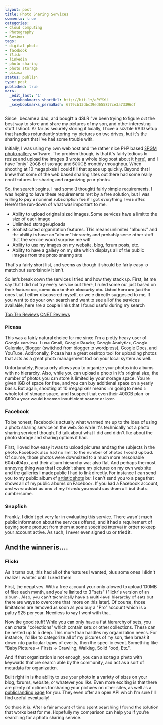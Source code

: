 ```yaml
---
layout: post
title: Photo Sharing Services
comments: true
categories:
- Cloud computing
- Photography
- Reviews
tags:
- digital photo
- facebook
- flickr
- linkedin
- photo sharing
- photo storage
- picasa
status: publish
type: post
published: true
meta:
  _edit_last: '1'
  _sexybookmarks_shortUrl: http://bit.ly/aPYYXU
  _sexybookmarks_permaHash: 6769cb13dbc39ed6558b7ce3a73396df
---
```

Since I became a dad, and bought a dSLR I've been trying to figure out the best way to store and share my pictures of my son, and other interesting stuff I shoot.  As far as securely storing it locally, I have a sizable RAID setup that handles redundantly storing my pictures on two drives, but it's the sharing part that I've had some trouble with.

Initially, I was using my own web host and the rather nice PHP based <a href="http://spgm.sourceforge.net/">SPGM photo gallery</a> software.  The problem though, is that it's fairly tedious to resize and upload the images (I wrote a whole blog post about it <a href="http://www.nslms.com/2008/03/06/tools-for-updating-an-online-image-gallery/">here</a>), and I have "only" 20GB of storage and 500GB monthly throughput.  When shooting at 10 megapixels I could fill that space up quickly.  Beyond that I knew that some of the web based sharing sites out there had some really cool features for sharing and organizing your photos.

So, the search begins.  I had some (I thought) fairly simple requirements.  I was hoping to have these requirements met by a free solution, but I was willing to pay a nominal subscription fee if I got everything I was after.  Here's the run-down of what was important to me.

<ul>
	<li>Ability to upload original sized images.  Some services have a limit to the size of each image</li>
        <li>Unlimited storage/uploads</li>
	<li>Sophisticated organization features.  This means unlimited "albums" and the ability to have an "album" hierarchy and probably some other stuff that the service would surprise me with</li>
	<li>Ability to use my images on my website, blog, forum posts, etc.</li>
	<li>Ability to have a gallery on my site which displays all of the public images from the photo sharing site</li>
</ul>

That's a fairly short list, and seems as though it should be fairly easy to match but surprisingly it isn't.

So let's break down the services I tried and how they stack up.  First, let me say that I did not try every service out there, I ruled some out just based on their feature set, some due to their obscurity etc.  Listed here are just the ones that I either discovered myself, or were directly suggested to me.  If you want to do your own search and want to see all of the services available, here are a couple links that I found useful during my search.

<a href="http://photo-sharing-services-review.toptenreviews.com/">Top Ten Reviews</a>
<a href="http://reviews.cnet.com/4520-6451_7-6245099-1.html">CNET Reviews</a>

<h3>Picasa</h3>
This was a fairly natural choice for me since I'm a pretty heavy user of Google services.  I use Gmail, Google Reader, Google Analytics, Google Calendar, Blogger (switched from blogger to wordpress), Google Docs, and YouTube.  Additionally, Picasa has a great desktop tool for uploading photos that acts as a great photo management tool on your local system as well.

Unfortunately, Picasa only allows you to organize your photos into albums with no hierarchy.  Also, while you can upload a photo in it's original size, the number of photos you can store is limited by your storage space.  You're given 1GB of space for free, and you can buy additional space on a yearly basis.  But again, shooting at 10 megapixels means I'm going to need a whole lot of storage space, and I suspect that even their 400GB plan for $500 a year would become insufficient sooner or later.

<h3>Facebook</h3>
To be honest, Facebook is actually what warmed me up to the idea of using a photo sharing service on the web.  So while it's technically not a photo sharing service I thought I'd talk about what I did and didn't like about the photo storage and sharing options it had.

First, I loved how easy it was to upload pictures and tag the subjects in the photo.  Facebook also had no limit to the number of photos I could upload.  Of course, those photos were downsized to a much more reasonable 604x404px, and their album hierarchy was also flat.  And perhaps the most annoying thing was that I couldn't share my pictures on my own web site and the galleries I made public I had to link directly.  For instance I can send you to my public album of <a href="http://www.new.facebook.com/album.php?aid=3616&l=53ace&id=1344570211">artistic shots</a> but I can't send you to a page that shows all of my public albums on Facebook.  If you had a Facebook account, and were added as one of my friends you could see them all, but that's cumbersome.

<h3>Snapfish</h3>
Frankly, I didn't get very far in evaluating this service.  There wasn't much public information about the services offered, and it had a requirement of buying some product from them at some specified interval in order to keep your account active.  As such, I never even signed up or tried it.

<h2>And the winner is....</h2>

<h3>Flickr</h3>
As it turns out, this had all of the features I wanted, plus some ones I didn't realize I wanted until I used them.

First, the negatives.  With a free account your only allowed to upload 100MB of files each month, and you're limited to 3 "sets" (Flickr's version of an album).  Also, you can't technically have a multi-level hierarchy of sets but there are ways to overcome that (more on this later).  Of course, those limitations are removed as soon as you buy a "Pro" account which is a paltry $25 per year.  Needless to say I went with that.

Now the good stuff!  While you can only have a flat hierarchy of sets, you can create "collections" which contain sets or other collections.  These can be nested up to 5 deep.  This more than handles my organization needs.  For instance, I'd like to categorize all of my pictures of my son, then break it down into particular types of events, then the specific event.  Something like "Baby Pictures -> Firsts -> Crawling, Walking, Solid Food, Etc.".

And if that organization is not enough, you can also tag a photo with keywords that are search able by the community, and act as a sort of metadata for organization.

Built right in is the ability to use your photo in a variety of sizes on your blog, forums, website, or whatever you like.  Even more exciting is that there are plenty of options for sharing your pictures on other sites, as well as a <a href="http://www.flickr.com/photos/rgeyer/">public landing page</a> for you.  They even offer an open API which I'm sure I'll find useful eventually!

So there it is.  After a fair amount of time spent searching I found the solution that works best for me.  Hopefully my comparison can help you if you're searching for a photo sharing service.
